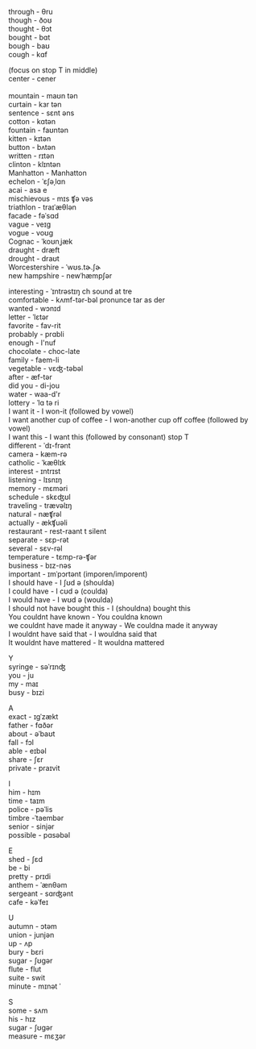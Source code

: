 through - θru <br>
though - ðoʊ <br>
thought - θɔt <br>
bought - bɑt <br>
bough - baʊ <br>
cough	- kɑf<br>

(focus on stop T in middle)<br>
center - cener<br><br>
mountain - maʊn tən<br>
curtain - kɜr tən<br>
sentence - sɛnt əns<br>
cotton - kɑtən <br>
fountain - faʊntən<br>
kitten -	kɪtən<br>
button -	bʌtən<br>
written -	rɪtən<br>
clinton -	klɪntən<br>
Manhatton -	Manhatton<br>
echelon - ˈɛʃəˌlɑn<br>
acai - asa e<br>
mischievous - mɪs ʧə vəs<br>
triathlon - traɪˈæθlən<br>
facade - fəˈsɑd<br>
vague - veɪg<br>
vogue	- voʊg<br>
Cognac - ˈkoʊnˌjæk<br>
draught -	dræft<br>
drought -	draʊt<br>
Worcestershire - ˈwʊs.tɚ.ʃɚ<br>
new hampshire	- newˈhæmpʃər<br>



interesting -	ˈɪntrəstɪŋ ch sound at tre <br>
comfortable	- kʌmf-tər-bəl pronunce tar as der<br>
wanted - wɔnɪd<br>
letter - ˈlɛtər<br>
favorite - fav-rit<br>
probably - prɑbli<br>
enough - I'nuf<br>
chocolate - choc-late<br>
family - faem-li<br>
vegetable - vɛʤ-təbəl<br>
after	- æf-tər<br>
did you - di-jou<br>
water - waa-d'r<br>
lottery	- ˈlɑ tə ri<br>
I want it - I won-it (followed by vowel)<br>
I want another cup of coffee - I won-another cup off coffee (followed by vowel)<br>
I want this - I want this (followed by consonant) stop T<br>
different	- ˈdɪ-frənt<br>
camera - kæm-rə<br>
catholic - ˈkæθlɪk <br>
interest - ɪntrɪst<br>
listening - lɪsnɪŋ<br>
memory - mɛməri<br>
schedule - skɛʤʊl<br>
traveling - trævəlɪŋ<br>
natural	- næʧrəl<br>
actually - ækʧuəli<br>
restaurant - rest-raant t silent<br>
separate - sɛp-rət<br>
several	- sɛv-rəl<br>
temperature - tɛmp-rə-ʧər<br>
business - bɪz-nəs<br>
important -	ɪmˈpɔrtənt (imporen/imporent)<br>
I should have - I ʃʊd ə (shoulda)<br>
I could have - I cʊd ə (coulda)<br>
I would have - I wʊd ə (woulda)<br>
I should not have bought this - I (shouldna) bought this<br>
You couldnt have known - You couldna known<br>
we couldnt have made it anyway - We couldna made it anyway<br>
I wouldnt have said that - I wouldna said that<br>
It wouldnt have mattered - It wouldna mattered<br>

Y<br>
syringe - səˈrɪnʤ <br>
you - ju <br>
my - maɪ <br>
busy - bɪzi	<br>

A<br>
exact - ɪgˈzækt <br>
father - fɑðər <br>
about - əˈbaʊt <br>
fall - fɔl <br>
able - eɪbəl <br>
share - ʃɛr <br>
private	- praɪvit<br>

I<br>
him - hɪm <br>
time - taɪm <br>
police - pəˈlis <br>
timbre -ˈtaembər <br>
senior - sinjər <br>
possible - pɑsəbəl<br>

E<br>
shed - ʃɛd <br>
be - bi <br>
pretty - prɪdi <br>
anthem - ˈænθəm <br>
sergeant - sɑrʤənt <br>
cafe - kəˈfeɪ<br>

U<br>
autumn - ɔtəm <br>
union - junjən <br>
up - ʌp<br>
bury - bɛri <br>
sugar - ʃʊgər <br>
flute - flut <br>
suite - swit <br>
minute - mɪnət	ˈ<br>

S <br>
some - sʌm <br>
his - hɪz <br>
sugar - ʃʊgər<br>
measure - mɛʒər<br>
